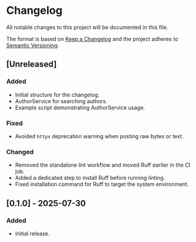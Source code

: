 # Changelog

All notable changes to this project will be documented in this file.

The format is based on [Keep a Changelog](https://keepachangelog.com/en/1.0.0/) and the project adheres to [Semantic Versioning](https://semver.org/).

## [Unreleased]
### Added
- Initial structure for the changelog.
- AuthorService for searching authors.
- Example script demonstrating AuthorService usage.
### Fixed
- Avoided ``httpx`` deprecation warning when posting raw bytes or text.

### Changed
- Removed the standalone lint workflow and moved Ruff earlier in the CI job.
- Added a dedicated step to install Ruff before running linting.
- Fixed installation command for Ruff to target the system environment.

## [0.1.0] - 2025-07-30
### Added
- Initial release.
